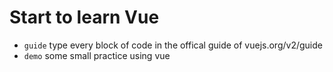 # Start to learn Vue
- `guide` type every block of code in the offical guide of vuejs.org/v2/guide
- `demo` some small practice using vue